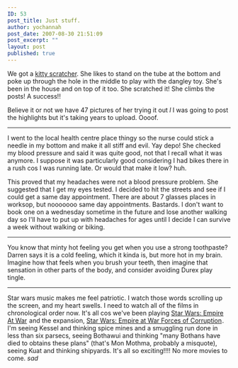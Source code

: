 ```yaml
---
ID: 53
post_title: Just stuff.
author: yochannah
post_date: 2007-08-30 21:51:09
post_excerpt: ""
layout: post
published: true
---
```

We got a <a href="http://www.argos.co.uk/static/Product/partNumber/8701129.htm">kitty scratcher</a>. She likes to stand on the tube at the bottom and poke up through the hole in the middle to play with the dangley toy. She's been in the house and on top of it too. She scratched it! She climbs the posts! A success!!

Believe it or not we have 47 pictures of her trying it out *l* I was going to post the highlights but it's taking years to upload. Oooof. 

<hr />

I went to the local health centre place thingy so the nurse could stick a needle in my bottom and make it all stiff and evil. Yay depo! She checked my blood pressure and said it was quite good, not that I recall what it was anymore. I suppose it was particularly good considering I had bikes there in a rush cos I was running late. Or would that make it low? huh. 

This proved that my headaches were not a blood pressure problem. She suggested that I get my eyes tested. I decided to hit the streets and see if I could get a same day appointment. There are about 7 glasses places in worksop, but nooooooo same day appointments. Bastards. I don't want to book one on a wednesday sometime in the future and lose another walking day so I'll have to put up with headaches for ages until I decide I can survive a week without walking or biking.

<hr />

You know that minty hot feeling you get when you use a strong toothpaste? Darren says it is a cold feeling, which it kinda is, but more hot in my brain. Imagine how that feels when you brush your teeth, then imagine that sensation in other parts of the body, and consider avoiding Durex play tingle. 

<hr /> 

Star wars music makes me feel patriotic. I watch those words scrolling up the screen, and my heart swells. I need to watch all of the films in chronological order now. It's all cos we've been playing <a href="http://www.amazon.co.uk/gp/product/B0007A5FZS?ie=UTF8&tag=cat09-21&linkCode=as2&camp=1634&creative=6738&creativeASIN=B0007A5FZS">Star Wars: Empire At War</a><img src="http://www.assoc-amazon.co.uk/e/ir?t=cat09-21&l=as2&o=2&a=B0007A5FZS" width="1" height="1" border="0" alt="" style="border:none !important; margin:0px !important;" /> and the expansion, <a href="http://www.amazon.co.uk/gp/product/B000J0X7Q0?ie=UTF8&tag=cat09-21&linkCode=as2&camp=1634&creative=6738&creativeASIN=B000J0X7Q0">Star Wars: Empire at War Forces of Corruption</a><img src="http://www.assoc-amazon.co.uk/e/ir?t=cat09-21&l=as2&o=2&a=B000J0X7Q0" width="1" height="1" border="0" alt="" style="border:none !important; margin:0px !important;" />. I'm seeing Kessel and thinking spice mines and a smuggling run done in less than six parsecs, seeing Bothawui and thinking "many Bothans have died to obtains these plans" (that's Mon Mothma, probably a misquote), seeing Kuat and thinking shipyards. It's all so exciting!!!! No more movies to come. *sad*